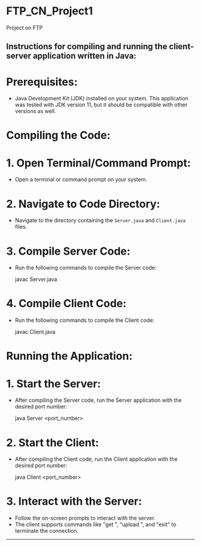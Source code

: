 # FTP_CN_Project1
Project on FTP

Instructions for compiling and running the client-server application written in Java:
---

# Prerequisites:
- Java Development Kit (JDK) installed on your system. This application was tested with JDK version 11, but it should be compatible with other versions as well.

# Compiling the Code:

# 1. Open Terminal/Command Prompt:
   - Open a terminal or command prompt on your system.

# 2. **Navigate to Code Directory:**
   - Navigate to the directory containing the `Server.java` and `Client.java` files.

# 3. **Compile Server Code:**
   - Run the following commands to compile the Server code:
     
     javac Server.java
     

# 4. **Compile Client Code:**
   - Run the following commands to compile the Client code:
     
     javac Client.java
     

# **Running the Application:**

# 1. **Start the Server:**
   - After compiling the Server code, run the Server application with the desired port number:
     
     java Server <port_number>
     

# 2. **Start the Client:**
   - After compiling the Client code, run the Client application with the desired port number:
     
     java Client <port_number>
     

# 3. **Interact with the Server:**
   - Follow the on-screen prompts to interact with the server.
   - The client supports commands like "get <filename>", "upload <filename>", and "exit" to terminate the connection.

---
